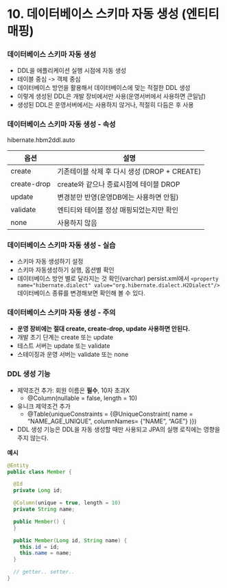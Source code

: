 # 10. 데이터베이스 스키마 자동 생성 (엔티티 매핑)



### 데이터베이스 스키마 자동 생성

- DDL을 애플리케이션 실행 시점에 자동 생성
- 테이블 중심 -> 객체 중심
- 데이터베이스 방언을 활용해서 데이터베이스에 맞는 적절한 DDL 생성
- 이렇게 생성된 DDL은 개발 장비에서만 사용(운영서버에서 사용하면 큰일남)
- 생성된 DDL은 운영서버에서는 사용하지 않거나, 적절히 다듬은 후 사용



### 데이터베이스 스키마 자동 생성 - 속성

hibernate.hbm2ddl.auto

| 옵션        | 설명                                         |
| ----------- | -------------------------------------------- |
| create      | 기존테이블 삭제 후 다시 생성 (DROP + CREATE) |
| create-drop | create와 같으나 종료시점에 테이블 DROP       |
| update      | 변경분만 반영(운영DB에는 사용하면 안됨)      |
| validate    | 엔티티와 테이블 정상 매핑되었는지만 확인     |
| none        | 사용하지 않음                                |



### 데이터베이스 스키마 자동 생성 - 실습

- 스키마 자동 생성하기 설정
- 스키마 자동생성하기 실행, 옵션별 확인
- 데이터베이스 방언 별로 달라지는 것 확인(varchar)
  persist.xml에서 `<property name="hibernate.dialect" value="org.hibernate.dialect.H2Dialect"/>` 데이터베이스 종류를 변경해보면 확인해 볼 수 있다.



### 데이터베이스 스키마 자동 생성 - 주의

- **운영 장비에는 절대 create, create-drop, update 사용하면 안된다.**
- 개발 초기 단계는 create 또는 update
- 테스트 서버는 update 또는 validate
- 스테이징과 운영 서버는 validate 또는 none



### DDL 생성 기능

- 제약조건 추가: 회원 이름은 **필수**, 10자 초과X
  - @Column(nullable = false, length = 10)
- 유니크 제약조건 추가
  - @Table(uniqueConstraints = {@UniqueConstraint( name = “NAME_AGE_UNIQUE”, columnNames= {“NAME”, “AGE”} )})
- DDL 생성 기능은 DDL을 자동 생성할 때만 사용되고 JPA의 실행 로직에는 영향을 주지 않는다.

**예시**

```java
@Entity
public class Member {

  @Id
  private Long id;

  @Column(unique = true, length = 10)
  private String name;

  public Member() {
  }

  public Member(Long id, String name) {
    this.id = id;
    this.name = name;
  }

  // getter.. setter..
}

```





